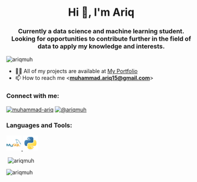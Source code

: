 
<!---
ariqmuh/ariqmuh is a ✨ special ✨ repository because its `README.md` (this file) appears on your GitHub profile.
You can click the Preview link to take a look at your changes.
--->

<h1 align="center">Hi 👋, I'm Ariq</h1>
<h3 align="center">Currently a data science and machine learning student. Looking for opportunities to contribute further in the field of data to apply my knowledge and interests.</h3>

<p align="left"> <img src="https://komarev.com/ghpvc/?username=ariqmuh&label=Profile%20views&color=0e75b6&style=flat" alt="ariqmuh" /> </p>

- 👨‍💻 All of my projects are available at [My Portfolio](https://github.com/ariqmuh/Portfolios)
- 📫 How to reach me <**muhammad.ariq15@gmail.com**>

<h3 align="left">Connect with me:</h3>
<p align="left">
<a href="https://linkedin.com/in/muhammad-ariq" target="blank"><img align="center" src="https://raw.githubusercontent.com/rahuldkjain/github-profile-readme-generator/master/src/images/icons/Social/linked-in-alt.svg" alt="muhammad-ariq" height="30" width="40" /></a>
<a href="https://medium.com/@ariqmuh" target="blank"><img align="center" src="https://raw.githubusercontent.com/rahuldkjain/github-profile-readme-generator/master/src/images/icons/Social/medium.svg" alt="@ariqmuh" height="30" width="40" /></a>
</p>

<h3 align="left">Languages and Tools:</h3>
<p align="left"> <a href="https://www.mysql.com/" target="_blank"> <img src="https://raw.githubusercontent.com/devicons/devicon/master/icons/mysql/mysql-original-wordmark.svg" alt="mysql" width="40" height="40"/> </a> <a href="https://www.python.org" target="_blank"> <img src="https://raw.githubusercontent.com/devicons/devicon/master/icons/python/python-original.svg" alt="python" width="40" height="40"/> </a> </p>

<p>&nbsp;<img align="center" src="https://github-readme-stats.vercel.app/api?username=ariqmuh&show_icons=true&locale=en" alt="ariqmuh" /></p>

<p><img align="left" src="https://github-readme-stats.vercel.app/api/top-langs?username=ariqmuh&show_icons=true&locale=en&layout=compact" alt="ariqmuh" /></p>
